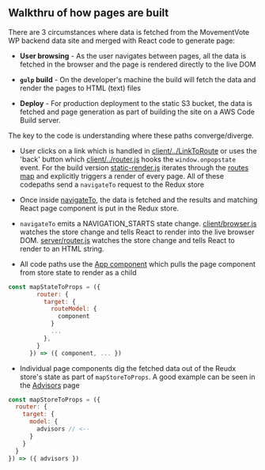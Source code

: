 ## Walkthru of how pages are built
There are 3 circumstances where data is fetched from the MovementVote WP backend data site and merged with React code to generate page:

- __User browsing__ - As the user navigates between pages, all the data is fetched in the browser and the page is rendered directly to the live DOM

- __`gulp` build__ - On the developer's machine the build will fetch the data and render the pages to HTML (text) files

- __Deploy__ - For production deployment to the static S3 bucket, the data is fetched and page generation as part of building the site on a AWS Code Build server.

The key to the code is understanding where these paths converge/diverge.

- User clicks on a link which is handled in [client/../LinkToRoute](./[src/client/services/LinkToRoute.js) or uses the 'back' button which [client/../router.js](./src/client/services/router.js) hooks the `window.onpopstate` event. For the build version [static-render.js](./src/server/static-render.js) iterates through the [routes map](./src/shared/services/route-map.js) and explicitly triggers a render of every page. All of these codepaths send a `navigateTo` request to the Redux store

- Once inside [navigateTo](./src/shared/store/actions/router.js#navigateTo), the data is fetched and the results and matching React page component is put in the Redux store.

- `navigateTo` emits a NAVIGATION_STARTS state change. [client/browser.js](./src/client/browser.js) watches the store change and tells React to render into the live browser DOM. [server/router.js](./src/server/router.js) watches the store change and tells React to render to an HTML string.

- All code paths use the [App component](./src/client/components/App.jsx) which pulls the page component from store state to render as a child 
````javascript
const mapStateToProps = ({ 
        router: { 
          target: {
            routeModel: {
              component
            }
            ...
          },
        } 
      }) => ({ component, ... })
````

- Individual page components dig the fetched data out of the Reudx store's state as part of `mapStoreToProps`. A good example can be seen in the [Advisors](./src/client/components/AdvisorPage.jsx) page
````javascript
const mapStoreToProps = ({
  router: {
    target: {
      model: {
        advisors // <--
      }
    }
  }
}) => ({ advisors })
````

